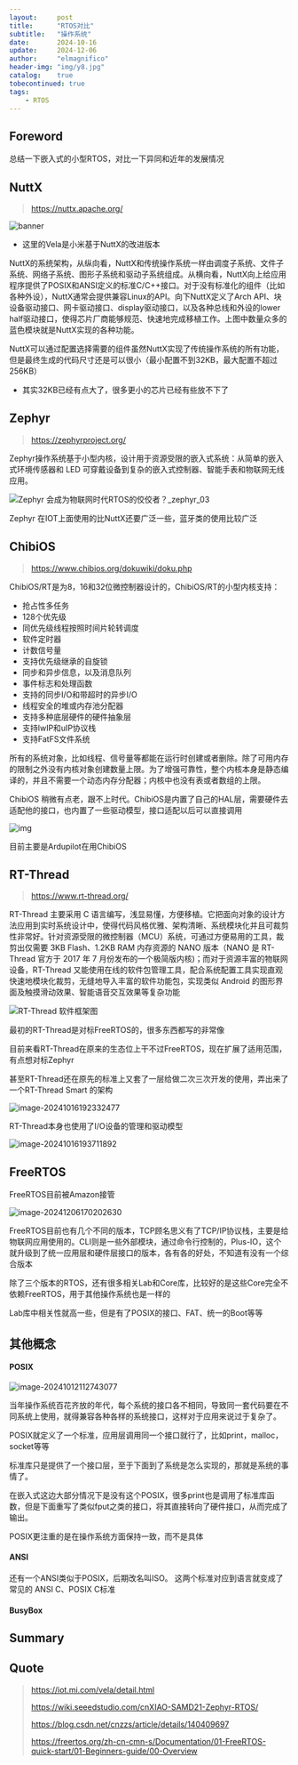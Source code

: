 ```yaml
---
layout:     post
title:      "RTOS对比"
subtitle:   "操作系统"
date:       2024-10-16
update:     2024-12-06
author:     "elmagnifico"
header-img: "img/y8.jpg"
catalog:    true
tobecontinued: true
tags:
    - RTOS
---
```


## Foreword

总结一下嵌入式的小型RTOS，对比一下异同和近年的发展情况



## NuttX

> https://nuttx.apache.org/



![banner](https://img.elmagnifico.tech/static/upload/elmagnifico/202410121635542.png)

- 这里的Vela是小米基于NuttX的改进版本

NuttX的系统架构，从纵向看，NuttX和传统操作系统一样由调度子系统、文件子系统、网络子系统、图形子系统和驱动子系统组成。从横向看，NuttX向上给应用程序提供了POSIX和ANSI定义的标准C/C++接口。对于没有标准化的组件（比如各种外设），NuttX通常会提供兼容Linux的API。向下NuttX定义了Arch API、块设备驱动接口、网卡驱动接口、display驱动接口，以及各种总线和外设的lower half驱动接口，使得芯片厂商能够规范、快速地完成移植工作。上图中数量众多的蓝色模块就是NuttX实现的各种功能。

NuttX可以通过配置选择需要的组件虽然NuttX实现了传统操作系统的所有功能，但是最终生成的代码尺寸还是可以很小（最小配置不到32KB，最大配置不超过256KB）

- 其实32KB已经有点大了，很多更小的芯片已经有些放不下了



## Zephyr

> https://zephyrproject.org/

Zephyr操作系统基于小型内核，设计用于资源受限的嵌入式系统：从简单的嵌入式环境传感器和 LED 可穿戴设备到复杂的嵌入式控制器、智能手表和物联网无线应用。

![Zephyr 会成为物联网时代RTOS的佼佼者？_zephyr_03](https://img.elmagnifico.tech/static/upload/elmagnifico/202410161813907.png)

Zephyr 在IOT上面使用的比NuttX还要广泛一些，蓝牙类的使用比较广泛



## ChibiOS

> https://www.chibios.org/dokuwiki/doku.php

ChibiOS/RT是为8，16和32位微控制器设计的，ChibiOS/RT的小型内核支持：

- 抢占性多任务
- 128个优先级
- 同优先级线程按照时间片轮转调度
- 软件定时器
- 计数信号量
- 支持优先级继承的自旋锁
- 同步和异步信息，以及消息队列
- 事件标志和处理函数
- 支持的同步I/O和带超时的异步I/O
- 线程安全的堆或内存池分配器
- 支持多种底层硬件的硬件抽象层
- 支持lwIP和uIP协议栈
- 支持FatFS文件系统

所有的系统对象，比如线程、信号量等都能在运行时创建或者删除。除了可用内存的限制之外没有内核对象创建数量上限。为了增强可靠性，整个内核本身是静态编译的，并且不需要一个动态内存分配器；内核中也没有表或者数组的上限。

ChibiOS 稍微有点老，跟不上时代。ChibiOS是内置了自己的HAL层，需要硬件去适配他的接口，也内置了一些驱动模型，接口适配以后可以直接调用

![img](https://img.elmagnifico.tech/static/upload/elmagnifico/202410161841736.png)

目前主要是Ardupilot在用ChibiOS



## RT-Thread

> https://www.rt-thread.org/

RT-Thread 主要采用 C 语言编写，浅显易懂，方便移植。它把面向对象的设计方法应用到实时系统设计中，使得代码风格优雅、架构清晰、系统模块化并且可裁剪性非常好。针对资源受限的微控制器（MCU）系统，可通过方便易用的工具，裁剪出仅需要 3KB Flash、1.2KB RAM 内存资源的 NANO 版本（NANO 是 RT-Thread 官方于 2017 年 7 月份发布的一个极简版内核)；而对于资源丰富的物联网设备，RT-Thread 又能使用在线的软件包管理工具，配合系统配置工具实现直观快速地模块化裁剪，无缝地导入丰富的软件功能包，实现类似 Android 的图形界面及触摸滑动效果、智能语音交互效果等复杂功能

![RT-Thread 软件框架图](https://img.elmagnifico.tech/static/upload/elmagnifico/202410161909246.png)

最初的RT-Thread是对标FreeRTOS的，很多东西都写的非常像

目前来看RT-Thread在原来的生态位上干不过FreeRTOS，现在扩展了适用范围，有点想对标Zephyr

甚至RT-Thread还在原先的标准上又套了一层给做二次三次开发的使用，弄出来了一个RT-Thread Smart 的架构

![image-20241016192332477](https://img.elmagnifico.tech/static/upload/elmagnifico/202410161923555.png)

RT-Thread本身也使用了I/O设备的管理和驱动模型

![image-20241016193711892](https://img.elmagnifico.tech/static/upload/elmagnifico/202410161937963.png)



## FreeRTOS

FreeRTOS目前被Amazon接管

![image-20241206170202630](https://img.elmagnifico.tech/static/upload/elmagnifico/202412061702681.png)

FreeRTOS目前也有几个不同的版本，TCP顾名思义有了TCP/IP协议栈，主要是给物联网应用使用的。CLI则是一些外部模块，通过命令行控制的，Plus-IO，这个就升级到了统一应用层和硬件层接口的版本，各有各的好处，不知道有没有一个综合版本

除了三个版本的RTOS，还有很多相关Lab和Core库，比较好的是这些Core完全不依赖FreeRTOS，用于其他操作系统也是一样的

Lab库中相关性就高一些，但是有了POSIX的接口、FAT、统一的Boot等等



## 其他概念

#### POSIX

![image-20241012112743077](https://img.elmagnifico.tech/static/upload/elmagnifico/202410121127146.png)

当年操作系统百花齐放的年代，每个系统的接口各不相同，导致同一套代码要在不同系统上使用，就得兼容各种各样的系统接口，这样对于应用来说过于复杂了。

POSIX就定义了一个标准，应用层调用同一个接口就行了，比如print，malloc，socket等等

标准库只是提供了一个接口层，至于下面到了系统是怎么实现的，那就是系统的事情了。

在嵌入式这边大部分情况下是没有这个POSIX，很多print也是调用了标准库函数，但是下面重写了类似fput之类的接口，将其直接转向了硬件接口，从而完成了输出。

POSIX更注重的是在操作系统方面保持一致，而不是具体

#### ANSI

还有一个ANSI类似于POSIX，后期改名叫ISO。 这两个标准对应到语言就变成了常见的 ANSI C、POSIX C标准



#### BusyBox

 



## Summary



## Quote

> https://iot.mi.com/vela/detail.html
>
> https://wiki.seeedstudio.com/cnXIAO-SAMD21-Zephyr-RTOS/
>
> https://blog.csdn.net/cnzzs/article/details/140409697
>
> https://freertos.org/zh-cn-cmn-s/Documentation/01-FreeRTOS-quick-start/01-Beginners-guide/00-Overview
